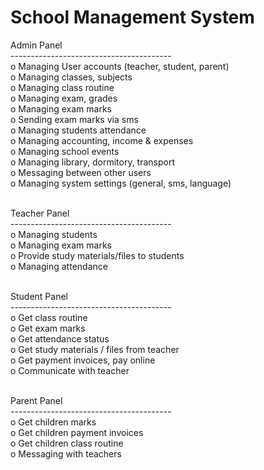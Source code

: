 # School Management System <br/>

Admin Panel <br/>
----------------------------------------<br/>
o Managing User accounts (teacher, student, parent)<br/>
o Managing classes, subjects<br/>
o Managing class routine<br/>
o Managing exam, grades<br/>
o Managing exam marks<br/>
o Sending exam marks via sms<br/>
o Managing students attendance<br/>
o Managing accounting, income & expenses<br/>
o Managing school events<br/>
o Managing library, dormitory, transport<br/>
o Messaging between other users<br/>
o Managing system settings (general, sms, language)<br/><br/>


Teacher Panel<br/>
----------------------------------------<br/>
o Managing students<br/>
o Managing exam marks<br/>
o Provide study materials/files to students<br/>
o Managing attendance<br/><br/>

Student Panel<br/>
----------------------------------------<br/>
o Get class routine<br/>
o Get exam marks<br/>
o Get attendance status<br/>
o Get study materials / files from teacher<br/>
o Get payment invoices, pay online<br/>
o Communicate with teacher<br/><br/>

Parent Panel<br/>
----------------------------------------<br/>
o Get children marks<br/>
o Get children payment invoices<br/>
o Get children class routine<br/>
o Messaging with teachers<br/>